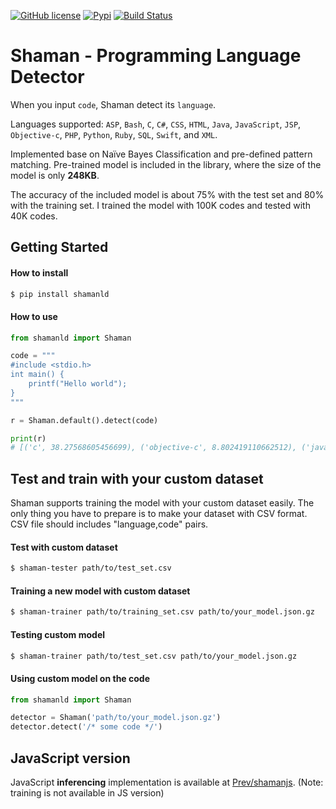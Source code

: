 [![GitHub license](https://img.shields.io/badge/license-MIT-blue.svg)](https://github.com/ratchetcloud/powerforums/blob/master/LICENSE)
[![Pypi](https://img.shields.io/pypi/v/shamanld.svg)](https://pypi.python.org/pypi/shamanld)
[![Build Status](https://travis-ci.org/Prev/shaman.svg)](https://travis-ci.org/Prev/shaman) 

# Shaman - Programming Language Detector

When you input `code`, Shaman detect its `language`.

Languages supported:
`ASP`, `Bash`, `C`, `C#`, `CSS`, `HTML`, `Java`, `JavaScript`, `JSP`,
`Objective-c`, `PHP`, `Python`, `Ruby`, `SQL`, `Swift`, and `XML`.

Implemented base on Naïve Bayes Classification and pre-defined pattern matching.
Pre-trained model is included in the library, where the size of the model is only **248KB**.

The accuracy of the included model is about 75% with the test set and 80% with the training set.
I trained the model with 100K codes and tested with 40K codes.


## Getting Started

#### How to install

```bash
$ pip install shamanld
```

#### How to use

```python
from shamanld import Shaman

code = """
#include <stdio.h>
int main() {
	printf("Hello world");
}
"""

r = Shaman.default().detect(code)

print(r)
# [('c', 38.27568605456699), ('objective-c', 8.802419110662512), ('java', 7.5835661834984585), ...]
```


## Test and train with your custom dataset

Shaman supports training the model with your custom dataset easily.
The only thing you have to prepare is to make your dataset with CSV format.
CSV file should includes "language,code" pairs.

#### Test with custom dataset

```bash
$ shaman-tester path/to/test_set.csv
```

#### Training a new model with custom dataset

```bash
$ shaman-trainer path/to/training_set.csv path/to/your_model.json.gz
```

#### Testing custom model

```bash
$ shaman-trainer path/to/test_set.csv path/to/your_model.json.gz
```

#### Using custom model on the code
```python
from shamanld import Shaman

detector = Shaman('path/to/your_model.json.gz')
detector.detect('/* some code */')
```

## JavaScript version

JavaScript **inferencing** implementation is available at [Prev/shamanjs](https://github.com/Prev/shamanjs). (Note: training is not available in JS version)


